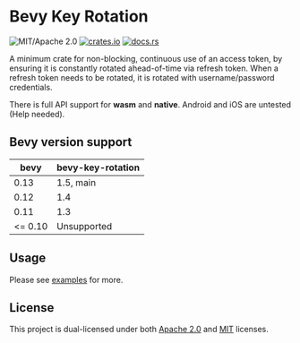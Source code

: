 # Bevy Key Rotation

![MIT/Apache 2.0](https://img.shields.io/badge/license-MIT%2FApache-blue.svg)
[![crates.io](https://img.shields.io/crates/v/bevy-key-rotation.svg)](https://crates.io/crates/bevy-key-rotation)
[![docs.rs](https://img.shields.io/docsrs/bevy-key-rotation)](https://docs.rs/bevy-key-rotation)

A minimum crate for non-blocking, continuous use of an access token, by ensuring it is constantly rotated ahead-of-time via refresh token. When a refresh token needs to be rotated, it is rotated with username/password credentials.

There is full API support for **wasm** and **native**. Android and iOS are untested (Help needed).

## Bevy version support

|bevy|bevy-key-rotation|
|---|---|
|0.13|1.5, main|
|0.12|1.4|
|0.11|1.3|
|<= 0.10|Unsupported|

## Usage

Please see [examples](examples/) for more.

## License

This project is dual-licensed under both [Apache 2.0](LICENSE-APACHE) and [MIT](LICENSE-MIT) licenses.
